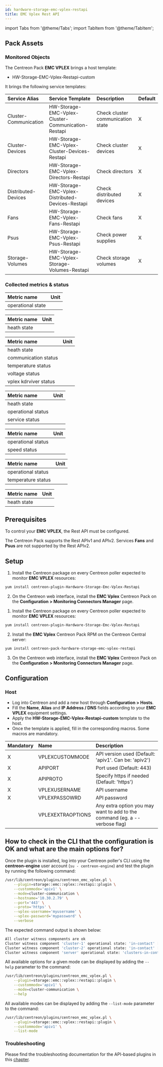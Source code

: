```yaml
---
id: hardware-storage-emc-vplex-restapi
title: EMC Vplex Rest API
---
```

import Tabs from '@theme/Tabs';
import TabItem from '@theme/TabItem';

## Pack Assets

### Monitored Objects

The Centreon Pack **EMC VPLEX** brings a host template:
* HW-Storage-EMC-Vplex-Restapi-custom

It brings the following service templates:

| Service Alias         | Service Template                                   | Description                       | Default |
|:----------------------|:---------------------------------------------------|:----------------------------------|:--------|
| Cluster-Communication | HW-Storage-EMC-Vplex-Cluster-Communication-Restapi | Check cluster communication state | X       |
| Cluster-Devices       | HW-Storage-EMC-Vplex-Cluster-Devices-Restapi       | Check cluster devices             | X       |
| Directors             | HW-Storage-EMC-Vplex-Directors-Restapi             | Check directors                   | X       |
| Distributed-Devices   | HW-Storage-EMC-Vplex-Distributed-Devices-Restapi   | Check distributed devices         | X       |
| Fans                  | HW-Storage-EMC-Vplex-Fans-Restapi                  | Check fans                        | X       |
| Psus                  | HW-Storage-EMC-Vplex-Psus-Restapi                  | Check power supplies              | X       |
| Storage-Volumes       | HW-Storage-EMC-Vplex-Storage-Volumes-Restapi       | Check storage volumes             | X       |

### Collected metrics & status

<Tabs groupId="sync">
<TabItem value="Cluster-Communication" label="Cluster-Communication">

| Metric name       | Unit  |
| :-----------------| :---- |
| operational state |       |

</TabItem>
<TabItem value="Cluster-Devices" label="Cluster-Devices">

| Metric name | Unit  |
| :-----------| :---- |
| heath state |       |

</TabItem>
<TabItem value="Directors" label="Directors">

| Metric name           | Unit  |
| :---------------------| :---- |
| heath state           |       |
| communication status  |       |
| temperature status    |       |
| voltage status        |       |
| vplex kdrviver status |       |

</TabItem>
<TabItem value="Distributed-Devices" label="Distributed-Devices">

| Metric name        | Unit  |
| :------------------| :---- |
| heath state        |       |
| operational status |       |
| service status     |       |

</TabItem>
<TabItem value="Fans" label="Fans">

| Metric name        | Unit  |
| :------------------| :---- |
| operational status |       |
| speed status       |       |

</TabItem>
<TabItem value="Psus" label="Psus">

| Metric name        | Unit  |
| :------------------| :---- |
| operational status |       |
| temperature status |       |

</TabItem>
<TabItem value="Storage-Volumes" label="Storage-Volumes">

| Metric name | Unit  |
| :-----------| :---- |
| heath state |       |

</TabItem>
</Tabs>

## Prerequisites

To control your **EMC VPLEX**, the Rest API must be configured.

The Centreon Pack supports the Rest APIv1 and APIv2. Services **Fans** and **Psus** are not supported by the Rest APIv2.

## Setup

<Tabs groupId="sync">
<TabItem value="Online License" label="Online License">

1. Install the Centreon package on every Centreon poller expected to monitor **EMC VPLEX** resources:

```bash
yum install centreon-plugin-Hardware-Storage-Emc-Vplex-Restapi
```

2. On the Centreon web interface, install the **EMC Vplex** Centreon Pack on the **Configuration > Monitoring Connectors Manager** page.

</TabItem>
<TabItem value="Offline License" label="Offline License">

1. Install the Centreon package on every Centreon poller expected to monitor **EMC VPLEX** resources:

```bash
yum install centreon-plugin-Hardware-Storage-Emc-Vplex-Restapi
```

2. Install the **EMC Vplex** Centreon Pack RPM on the Centreon Central server:

```bash
yum install centreon-pack-hardware-storage-emc-vplex-restapi
```

3. On the Centreon web interface, install the **EMC Vplex** Centreon Pack on the **Configuration > Monitoring Connectors Manager** page.

</TabItem>
</Tabs>

## Configuration

### Host

* Log into Centreon and add a new host through **Configuration > Hosts**.
* Fill the **Name**, **Alias** and **IP Address / DNS** fields according to your **EMC VPLEX** equipment settings.
* Apply the **HW-Storage-EMC-Vplex-Restapi-custom** template to the host.
* Once the template is applied, fill in the corresponding macros. Some macros are mandatory.

| Mandatory | Name              | Description                                                                |
| :-------- | :---------------- | :------------------------------------------------------------------------- |
| X         | VPLEXCUSTOMMODE   | API version used (Default: 'apiv1'. Can be: 'apiv2')                       |
| X         | APIPORT           | Port used (Default: 443)                                                   |
| X         | APIPROTO          | Specify https if needed (Default: 'https')                                 |
| X         | VPLEXUSERNAME     | API username                                                               |
| X         | VPLEXPASSOWRD     | API password                                                               |
|           | VPLEXEXTRAOPTIONS | Any extra option you may want to add to the command (eg. a --verbose flag) |

## How to check in the CLI that the configuration is OK and what are the main options for? 

Once the plugin is installed, log into your Centreon poller's CLI using the
**centreon-engine** user account (`su - centreon-engine`) and test the plugin by
running the following command:

```bash
/usr/lib/centreon/plugins/centreon_emc_vplex.pl \
    --plugin=storage::emc::vplex::restapi::plugin \
    --custommode='apiv1' \
    --mode=cluster-communication \
    --hostname='10.30.2.79' \
    --port='443' \
    --proto='https' \
    --vplex-username='myusername' \
    --vplex-password='mypassword' \
    --verbose
```

The expected command output is shown below:

```bash
All cluster witness components are ok
Cluster witness component 'cluster-1' operational state: 'in-contact' [admin: enabled]
Cluster witness component 'cluster-2' operational state: 'in-contact' [admin: enabled]
Cluster witness component 'server' operational state: 'clusters-in-contact' [admin: enabled]
```

All available options for a given mode can be displayed by adding the 
`--help` parameter to the command:

```bash
/usr/lib/centreon/plugins/centreon_emc_vplex.pl \
    --plugin=storage::emc::vplex::restapi::plugin \
    --custommode='apiv1' \
    --mode=cluster-communication \
    --help
```

All available modes can be displayed by adding the 
`--list-mode` parameter to the command:

```bash
/usr/lib/centreon/plugins/centreon_emc_vplex.pl \
    --plugin=storage::emc::vplex::restapi::plugin \
    --custommode='apiv1' \
    --list-mode
```

### Troubleshooting

Please find the troubleshooting documentation for the API-based plugins in
this [chapter](../getting-started/how-to-guides/troubleshooting-plugins.md#http-and-api-checks).
